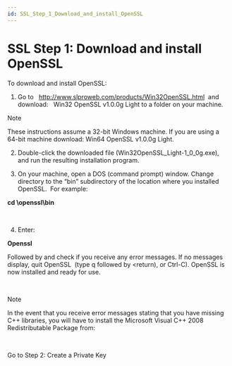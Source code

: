 ```yaml
---
id: SSL_Step_1_Download_and_install_OpenSSL
---
```


# SSL Step 1: Download and install OpenSSL

To download and install OpenSSL:

1. Go to   http://www.slproweb.com/products/Win32OpenSSL.html  and download:   Win32 OpenSSL v1.0.0g Light to a folder on your machine.

> [!NOTE]
> These instructions assume a 32-bit Windows machine. If you are using a 64-bit machine download: Win64 OpenSSL v1.0.0g Light.

2. Double-click the downloaded file (Win32OpenSSL_Light-1_0_0g.exe), and run the resulting installation program.

3. On your machine, open a DOS (command prompt) window. Change directory to the “bin” subdirectory of the location where you installed OpenSSL.  For example:

**cd \\openssl\\bin** 

 

4. Enter:

**Openssl** 

Followed by <Return> and check if you receive any error messages. If no messages display, quit OpenSSL  (type q followed by <return), or Ctrl-C). OpenSSL is now installed and ready for use.

 

> [!NOTE]
> In the event that you receive error messages stating that you have missing C++ libraries, you will have to install the Microsoft Visual C++ 2008 Redistributable Package from:

 

Go to Step 2: Create a Private Key